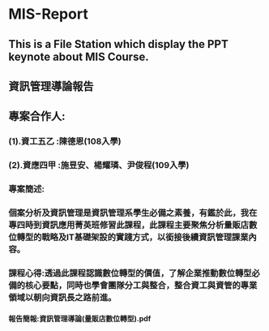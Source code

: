 # MIS-Report
## This is a File Station which display the PPT keynote about MIS Course.
## 資訊管理導論報告
## 專案合作人:
### (1).資工五乙 :陳德恩(108入學)
### (2).資應四甲 :施昱安、楊耀璘、尹俊程(109入學)
### 專案簡述:
### 個案分析及資訊管理是資訊管理系學生必備之素養，有鑑於此，我在專四時到資訊應用菁英班修習此課程，此課程主要聚焦分析量販店數位轉型的戰略及IT基礎架設的實踐方式，以銜接後續資訊管理課業內容。
### 課程心得:透過此課程認識數位轉型的價值，了解企業推動數位轉型必備的核心要點，同時也學會團隊分工與整合，整合資工與資管的專業領域以朝向資訊長之路前進。
#### 報告簡報:資訊管理導論(量販店數位轉型).pdf

